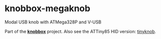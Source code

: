 # knobbox-megaknob
Modal USB knob with ATMega328P and V-USB

Part of the **[knobbox](https://github.com/spro/knobbox)** project. Also see the ATTiny85 HID version: [tinyknob](https://github.com/spro/knobbox-tinyknob).
